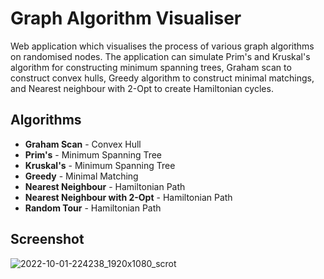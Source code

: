 <h1>Graph Algorithm Visualiser</h1>

Web application which visualises the process of various graph algorithms on randomised nodes. The application can simulate Prim's and Kruskal's algorithm for constructing minimum spanning trees, Graham scan to construct convex hulls, Greedy algorithm to construct minimal matchings, and Nearest neighbour with 2-Opt to create Hamiltonian cycles.

## Algorithms
- **Graham Scan** - Convex Hull
- **Prim's** - Minimum Spanning Tree
- **Kruskal's** - Minimum Spanning Tree
- **Greedy** - Minimal Matching
- **Nearest Neighbour** - Hamiltonian Path
- **Nearest Neighbour with 2-Opt** - Hamiltonian Path
- **Random Tour** - Hamiltonian Path

## Screenshot
![2022-10-01-224238_1920x1080_scrot](https://user-images.githubusercontent.com/24881448/193429456-c392ebcf-7d9f-4738-99c4-7cb230692edd.png)

